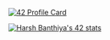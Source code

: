 
[![42 Profile Card](https://1337-readme.vercel.app/api/profile?cursus=42cursus&dark=true&leet_logo=hide&login=hbanthiy)](https://github.com/mohouyizme/1337-readme)

[![Harsh Banthiya's 42 stats](https://badge42.herokuapp.com/api/stats/hbanthiy)](https://github.com/hbanthiy/badge42)
